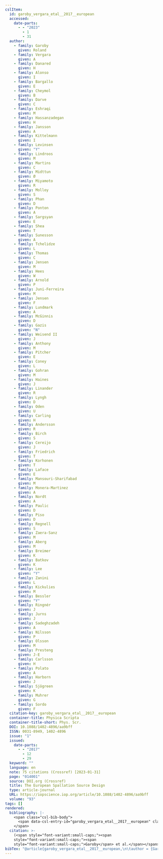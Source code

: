 ```yaml
---
cslItem:
  id: garoby_vergara_etal__2017__european
  accessed:
    date-parts:
      - - "2023"
        - 1
        - 31
  author:
    - family: Garoby
      given: Roland
    - family: Vergara
      given: A
    - family: Danared
      given: H
    - family: Alonso
      given: I
    - family: Bargallo
      given: E
    - family: Cheymol
      given: B
    - family: Darve
      given: C
    - family: Eshraqi
      given: M
    - family: Hassanzadegan
      given: H
    - family: Jansson
      given: A
    - family: Kittelmann
      given: I
    - family: Levinsen
      given: "Y"
    - family: Lindroos
      given: M
    - family: Martins
      given: C
    - family: Midttun
      given: Ø
    - family: Miyamoto
      given: R
    - family: Molloy
      given: S
    - family: Phan
      given: D
    - family: Ponton
      given: A
    - family: Sargsyan
      given: E
    - family: Shea
      given: T
    - family: Sunesson
      given: A
    - family: Tchelidze
      given: L
    - family: Thomas
      given: C
    - family: Jensen
      given: M
    - family: Hees
      given: W
    - family: Arnold
      given: P
    - family: Juni-Ferreira
      given: M
    - family: Jensen
      given: F
    - family: Lundmark
      given: A
    - family: McGinnis
      given: D
    - family: Gazis
      given: "N"
    - family: Weisend II
      given: J
    - family: Anthony
      given: M
    - family: Pitcher
      given: E
    - family: Coney
      given: L
    - family: Gohran
      given: M
    - family: Haines
      given: J
    - family: Linander
      given: R
    - family: Lyngh
      given: D
    - family: Oden
      given: U
    - family: Carling
      given: H
    - family: Andersson
      given: R
    - family: Birch
      given: S
    - family: Cereijo
      given: J
    - family: Friedrich
      given: T
    - family: Korhonen
      given: T
    - family: Laface
      given: E
    - family: Mansouri-Sharifabad
      given: M
    - family: Monera-Martinez
      given: A
    - family: Nordt
      given: A
    - family: Paulic
      given: D
    - family: Piso
      given: D
    - family: Regnell
      given: S
    - family: Zaera-Sanz
      given: M
    - family: Aberg
      given: M
    - family: Breimer
      given: K
    - family: Batkov
      given: K
    - family: Lee
      given: "Y"
    - family: Zanini
      given: L
    - family: Kickulies
      given: M
    - family: Bessler
      given: "Y"
    - family: Ringnér
      given: J
    - family: Jurns
      given: J
    - family: Sadeghzadeh
      given: A
    - family: Nilsson
      given: P
    - family: Olsson
      given: M
    - family: Presteng
      given: J-E
    - family: Carlsson
      given: H
    - family: Polato
      given: A
    - family: Harborn
      given: J
    - family: Sjögreen
      given: K
    - family: Muhrer
      given: G
    - family: Sordo
      given: F
  citation-key: garoby_vergara_etal__2017__european
  container-title: Physica Scripta
  container-title-short: Phys. Scr.
  DOI: 10.1088/1402-4896/aa9bff
  ISSN: 0031-8949, 1402-4896
  issue: "1"
  issued:
    date-parts:
      - - "2017"
        - 12
        - 29
  keyword: ""
  language: en
  note: 75 citations (Crossref) [2023-01-31]
  page: "014001"
  source: DOI.org (Crossref)
  title: The European Spallation Source Design
  type: article-journal
  URL: https://iopscience.iop.org/article/10.1088/1402-4896/aa9bff
  volume: "93"
tags: []
rendered:
  bibliography: |-
    <span class="csl-bib-body">
      <span data-csl-entry-id="garoby_vergara_etal__2017__european" class="csl-entry"><span class='author-bib'>Garoby, Vergara, A., Danared, H., et al.</span>. <span class='date-bib'>(2017)</span>. <span class='title'><b>The European Spallation Source Design</b></span>. <i>Physica Scripta</i>, <i>93</i>(1), 014001. <span class='URL'><a href='https://doi.org/10.1088/1402-4896/aa9bff'>LINK</a></span></span>
    </span>
  citation: >-
    (<span style="font-variant:small-caps;"><span
    style="font-variant:small-caps;"><span
    style="font-variant:small-caps;">Garoby</span> et al.</span></span>, 2017)
bibTex: "@article{garoby_vergara_etal__2017__european,\n\tauthor = {Garoby, Roland and Vergara, A and Danared, H and Alonso, I and Bargallo, E and Cheymol, B and Darve, C and Eshraqi, M and Hassanzadegan, H and Jansson, A and Kittelmann, I and Levinsen, Y and Lindroos, M and Martins, C and Midttun, \\O{} and Miyamoto, R and Molloy, S and Phan, D and Ponton, A and Sargsyan, E and Shea, T and Sunesson, A and Tchelidze, L and Thomas, C and Jensen, M and Hees, W and Arnold, P and Juni-Ferreira, M and Jensen, F and Lundmark, A and McGinnis, D and Gazis, N and Weisend II, J and Anthony, M and Pitcher, E and Coney, L and Gohran, M and Haines, J and Linander, R and Lyngh, D and Oden, U and Carling, H and Andersson, R and Birch, S and Cereijo, J and Friedrich, T and Korhonen, T and Laface, E and Mansouri-Sharifabad, M and Monera-Martinez, A and Nordt, A and Paulic, D and Piso, D and Regnell, S and Zaera-Sanz, M and Aberg, M and Breimer, K and Batkov, K and Lee, Y and Zanini, L and Kickulies, M and Bessler, Y and Ringn{\\' e}r, J and Jurns, J and Sadeghzadeh, A and Nilsson, P and Olsson, M and Presteng, J-E and Carlsson, H and Polato, A and Harborn, J and Sj{\\\" o}green, K and Muhrer, G and Sordo, F},\n\tjournal = {Physica Scripta},\n\tdoi = {10.1088/1402-4896/aa9bff},\n\tissn = {0031-8949, 1402-4896},\n\tnumber = {1},\n\tyear = {2017},\n\tmonth = {dec 29},\n\tnote = {75 citations (Crossref) [2023-01-31]},\n\tpages = {014001},\n\ttitle = {The {European} {Spallation} {Source} {Design}},\n\turl = {https://iopscience.iop.org/article/10.1088/1402-4896/aa9bff},\n\thowpublished = {https://iopscience.iop.org/article/10.1088/1402-4896/aa9bff},\n\tvolume = {93},\n}\n\n"
---
```

